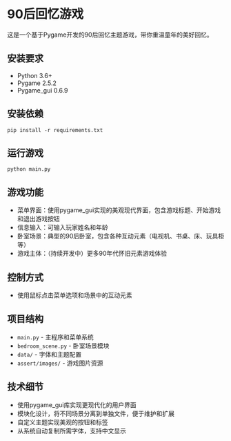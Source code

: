 # 90后回忆游戏

这是一个基于Pygame开发的90后回忆主题游戏，带你重温童年的美好回忆。

## 安装要求

- Python 3.6+
- Pygame 2.5.2
- Pygame_gui 0.6.9

## 安装依赖

```
pip install -r requirements.txt
```

## 运行游戏

```
python main.py
```

## 游戏功能

- 菜单界面：使用pygame_gui实现的美观现代界面，包含游戏标题、开始游戏和退出游戏按钮
- 信息输入：可输入玩家姓名和年龄
- 卧室场景：典型的90后卧室，包含各种互动元素（电视机、书桌、床、玩具柜等）
- 游戏主体：（持续开发中）更多90年代怀旧元素游戏体验

## 控制方式

- 使用鼠标点击菜单选项和场景中的互动元素

## 项目结构

- `main.py` - 主程序和菜单系统
- `bedroom_scene.py` - 卧室场景模块
- `data/` - 字体和主题配置
- `assert/images/` - 游戏图片资源

## 技术细节

- 使用pygame_gui库实现更现代化的用户界面
- 模块化设计，将不同场景分离到单独文件，便于维护和扩展
- 自定义主题实现美观的按钮和标签
- 从系统自动复制所需字体，支持中文显示 
